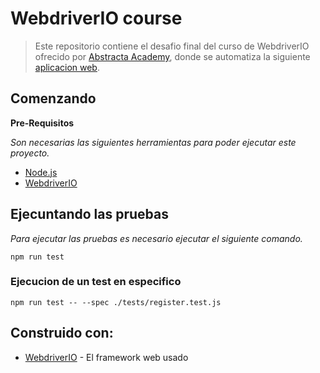 # WebdriverIO course 
> Este repositorio contiene el desafio final del curso de WebdriverIO ofrecido por [Abstracta Academy](https://academy.abstracta.us/index),
> donde se automatiza la siguiente [aplicacion web](http://opencart.abstracta.us/).

## Comenzando 
**Pre-Requisitos**

*Son necesarias las siguientes herramientas para poder ejecutar este proyecto.*

- [Node.js](https://nodejs.org/en/)
- [WebdriverIO](https://webdriver.io/)

## Ejecuntando las pruebas

*Para ejecutar las pruebas es necesario ejecutar el siguiente comando.*

```
npm run test
```

### Ejecucion de un test en especifico

```
npm run test -- --spec ./tests/register.test.js
```

## Construido con:

- [WebdriverIO](https://webdriver.io/) - El framework web usado


